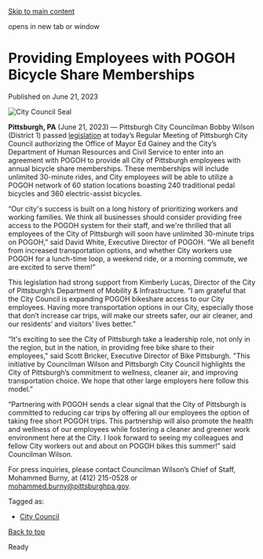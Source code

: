 [Skip to main content](https://www.pittsburghpa.gov/City-Government/City-Council/Districts/Bobby-Wilson-District-1/1-Newsletters-Press-Releases/Pittsburgh-City-Councilman-Bobby-Wilson-Passes-Legislation-Providing-City-of-Pittsburgh-Employees-with-POGOH-Bicycle-Share-Memberships#main-content)

opens in new tab or window

# Providing Employees with POGOH Bicycle Share Memberships

Published on June 21, 2023

![City Council Seal](https://www.pittsburghpa.gov/files/assets/city/v/1/city-council/images/15528_city-council-seal.png?dimension=pageimage&w=480)

**Pittsburgh, PA** (June 21, 2023) — Pittsburgh City Councilman Bobby Wilson (District 1) passed [legislation](https://pittsburgh.legistar.com/LegislationDetail.aspx?ID=6249990&GUID=EA926526-BDA3-420A-8047-9BCC9CE7F624&Options=ID%7CText%7C&Search=POGOH&FullText=1) at today’s Regular Meeting of Pittsburgh City Council authorizing the Office of Mayor Ed Gainey and the City’s Department of Human Resources and Civil Service to enter into an agreement with POGOH to provide all City of Pittsburgh employees with annual bicycle share memberships. These memberships will include unlimited 30-minute rides, and City employees will be able to utilize a POGOH network of 60 station locations boasting 240 traditional pedal bicycles and 360 electric-assist bicycles.

“Our city's success is built on a long history of prioritizing workers and working families. We think all businesses should consider providing free access to the POGOH system for their staff, and we're thrilled that all employees of the City of Pittsburgh will soon have unlimited 30-minute trips on POGOH,” said David White, Executive Director of POGOH. “We all benefit from increased transportation options, and whether City workers use POGOH for a lunch-time loop, a weekend ride, or a morning commute, we are excited to serve them!”

This legislation had strong support from Kimberly Lucas, Director of the City of Pittsburgh’s Department of Mobility & Infrastructure. “I am grateful that the City Council is expanding POGOH bikeshare access to our City employees. Having more transportation options in our City, especially those that don’t increase car trips, will make our streets safer, our air cleaner, and our residents’ and visitors’ lives better.”

“It's exciting to see the City of Pittsburgh take a leadership role, not only in the region, but in the nation, in providing free bike share to their employees," said Scott Bricker, Executive Director of Bike Pittsburgh. "This initiative by Councilman Wilson and Pittsburgh City Council highlights the City of Pittsburgh’s commitment to wellness, cleaner air, and improving transportation choice. We hope that other large employers here follow this model.”

“Partnering with POGOH sends a clear signal that the City of Pittsburgh is committed to reducing car trips by offering all our employees the option of taking free short POGOH trips. This partnership will also promote the health and wellness of our employees while fostering a cleaner and greener work environment here at the City. I look forward to seeing my colleagues and fellow City workers out and about on POGOH bikes this summer!” said Councilman Wilson.

For press inquiries, please contact Councilman Wilson’s Chief of Staff, Mohammed Burny, at (412) 215-0528 or [mohammed.burny@pittsburghpa.gov](mailto:mohammed.burny@pittsburghpa.gov).

Tagged as:

- [City Council](https://www.pittsburghpa.gov/News-articles?dlv_OC%20CL%20City%20News%20Listing=(dd_OC%20News%20Categories=City%20Council))

[Back to top](https://www.pittsburghpa.gov/City-Government/City-Council/Districts/Bobby-Wilson-District-1/1-Newsletters-Press-Releases/Pittsburgh-City-Councilman-Bobby-Wilson-Passes-Legislation-Providing-City-of-Pittsburgh-Employees-with-POGOH-Bicycle-Share-Memberships#body-top)

Ready
